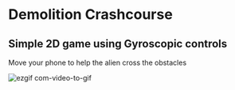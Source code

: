 # Demolition Crashcourse
## Simple 2D game using Gyroscopic controls

Move your phone to help the alien cross the obstacles

![ezgif com-video-to-gif](https://user-images.githubusercontent.com/32400008/36213941-0583ac60-11ce-11e8-990a-f8c5129a3e49.gif)
